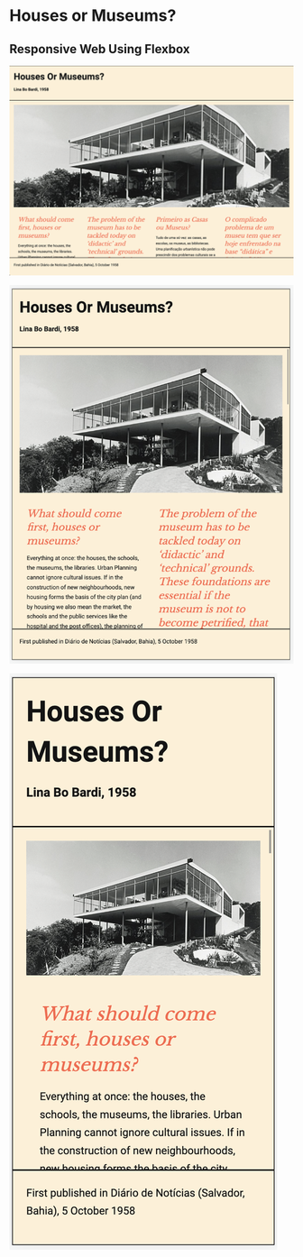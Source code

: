# Houses or Museums?

## Responsive Web Using Flexbox

![Four Column Desktop](../../assets/exercise-04-desktop-four-column.png)

![Two Column Tablet](../../assets/exercise-04-tablet-two-column.png)

![Single Column Mobile](../../assets/exercise-04-mobile-single-column.png)
